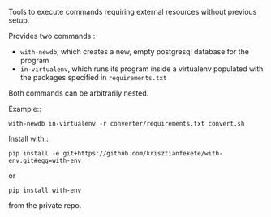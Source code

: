 Tools to execute commands requiring external resources without previous setup.

Provides two commands::

- `with-newdb`, which creates a new, empty postgresql database for the program
- `in-virtualenv`, which runs its program inside a virtualenv populated with the packages specified in `requirements.txt`

Both commands can be arbitrarily nested.

Example::

    with-newdb in-virtualenv -r converter/requirements.txt convert.sh

Install with::

    pip install -e git+https://github.com/krisztianfekete/with-env.git#egg=with-env

or

    pip install with-env

from the private repo.
